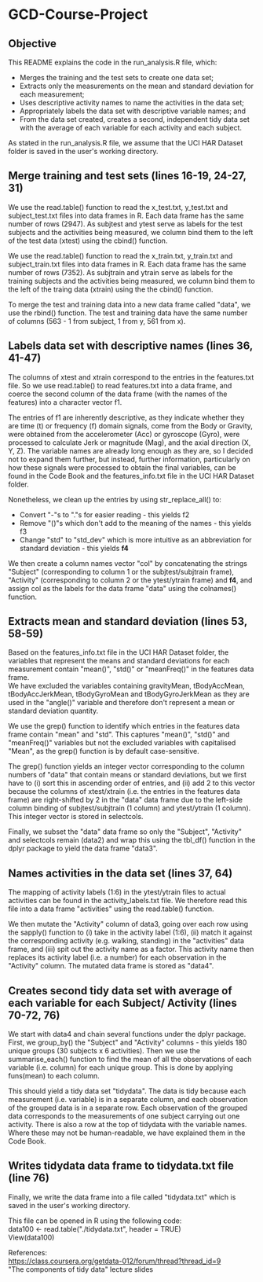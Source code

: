 # GCD-Course-Project

## Objective

This README explains the code in the run_analysis.R file, which:
* Merges the training and the test sets to create one data set;
* Extracts only the measurements on the mean and standard deviation for each measurement; 
* Uses descriptive activity names to name the activities in the data set;
* Appropriately labels the data set with descriptive variable names; and
* From the data set created, creates a second, independent tidy data set with 
    the average of each variable for each activity and each subject.

As stated in the run_analysis.R file, we assume that the UCI HAR Dataset folder is saved in the user's
working directory.  

## Merge training and test sets (lines 16-19, 24-27, 31)

We use the read.table() function to read the x_test.txt, y_test.txt and subject_test.txt files into data frames
in R.  Each data frame has the same number of rows (2947).  As subjtest and ytest serve as labels for the test
subjects and the activities being measured, we column bind them to the left of the test data (xtest) using the
cbind() function.  

We use the read.table() function to read the x_train.txt, y_train.txt and subject_train.txt files into data frames
in R.  Each data frame has the same number of rows (7352).  As subjtrain and ytrain serve as labels for the training
subjects and the activities being measured, we column bind them to the left of the traing data (xtrain) using the
the cbind() function.  

To merge the test and training data into a new data frame called "data", we use the rbind() function.  The test
and training data have the same number of columns (563 - 1 from subject, 1 from y, 561 from x).  

## Labels data set with descriptive names (lines 36, 41-47)

The columns of xtest and xtrain correspond to the entries in the features.txt file.  So we use read.table() to 
read features.txt into a data frame, and coerce the second column of the data frame (with the names of the features)
into a character vector f1.  

The entries of f1 are inherently descriptive, as they indicate whether they are time (t) or frequency (f) domain signals, 
come from the Body or Gravity, were obtained from the accelerometer (Acc) or gyroscope (Gyro), were processed 
to calculate Jerk or magnitude (Mag), and the axial direction (X, Y, Z).  The variable names are already long enough as
they are, so I decided not to expand them further, but instead, further information, particularly on how these
signals were processed to obtain the final variables, can be found in the Code Book and the features_info.txt file 
in the UCI HAR Dataset folder. 

Nonetheless, we clean up the entries by using str_replace_all() to:
* Convert "-"s to "."s for easier reading - this yields f2
* Remove "()"s which don't add to the meaning of the names - this yields f3
* Change "std" to "std_dev" which is more intuitive as an abbreviation for standard deviation - this yields **f4**

We then create a column names vector "col" by concatenating the strings "Subject" (corresponding to column 1 or 
the subjtest/subjtrain frame), "Activity" (corresponding to column 2 or the ytest/ytrain frame) and **f4**, and assign
col as the labels for the data frame "data" using the colnames() function.  

## Extracts mean and standard deviation (lines 53, 58-59)

Based on the features_info.txt file in the UCI HAR Dataset folder, the variables that represent the means and standard
deviations for each measurement contain "mean()", "std()" or "meanFreq()" in the features data frame.  
We have excluded the variables containing gravityMean, tBodyAccMean, tBodyAccJerkMean, tBodyGyroMean and tBodyGyroJerkMean
as they are used in the "angle()" variable and therefore don't represent a mean or standard deviation quantity.  

We use the grep() function to identify which entries in the features data frame contain "mean" and "std".  This 
captures "mean()", "std()" and "meanFreq()" variables but not the excluded variables with capitalised "Mean", as the 
grep() function is by default case-sensitive.  

The grep() function yields an integer vector corresponding to the column numbers of "data" that contain means or 
standard deviations, but we first have to (i) sort this in ascending order of entries, and (ii) add 2 to this vector 
because the columns of xtest/xtrain (i.e. the entries in the features data frame) are right-shifted by 2 in the "data" 
data frame due to the left-side column binding of subjtest/subjtrain (1 column) and ytest/ytrain (1 column).
This integer vector is stored in selectcols.

Finally, we subset the "data" data frame so only the "Subject", "Activity" and selectcols remain (data2) and wrap 
this using the tbl_df() function in the dplyr package to yield the data frame "data3".  

## Names activities in the data set (lines 37, 64)

The mapping of activity labels (1:6) in the ytest/ytrain files to actual activities can be found in the activity_labels.txt
file.  We therefore read this file into a data frame "activities" using the read.table() function.  

We then mutate the "Activity" column of data3, going over each row using the sapply() function to (i) take in the
activity label (1:6), (ii) match it against the corresponding activity (e.g. walking, standing) in the "activities" 
data frame, and (iii) spit out the activity name as a factor.  This activity name then replaces its activity label 
(i.e. a number) for each observation in the "Activity" column. 
The mutated data frame is stored as "data4".

## Creates second tidy data set with average of each variable for each Subject/ Activity (lines 70-72, 76)

We start with data4 and chain several functions under the dplyr package.  First, we group_by() the "Subject" and
"Activity" columns - this yields 180 unique groups (30 subjects x 6 activities).  Then we use the summarise_each()
function to find the mean of all the observations of each variable (i.e. column) for each unique group.  This is
done by applying funs(mean) to each column.  

This should yield a tidy data set "tidydata".  The data is tidy because each measurement (i.e. variable) is in a separate
column, and each observation of the grouped data is in a separate row.  Each observation of the grouped data corresponds to 
the measurements of one subject carrying out one activity.  There is also a row at the top of tidydata with the variable
names.  Where these may not be human-readable, we have explained them in the Code Book.  

## Writes tidydata data frame to tidydata.txt file (line 76)

Finally, we write the data frame into a file called "tidydata.txt" which is saved in the user's working directory.  

This file can be opened in R using the following code:  
data100 <- read.table("./tidydata.txt", header = TRUE)  
View(data100)

References:  
https://class.coursera.org/getdata-012/forum/thread?thread_id=9  
"The components of tidy data" lecture slides
